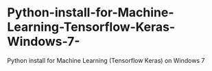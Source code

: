# Python-install-for-Machine-Learning-Tensorflow-Keras-Windows-7-
Python install for Machine Learning (Tensorflow Keras) on Windows 7 
